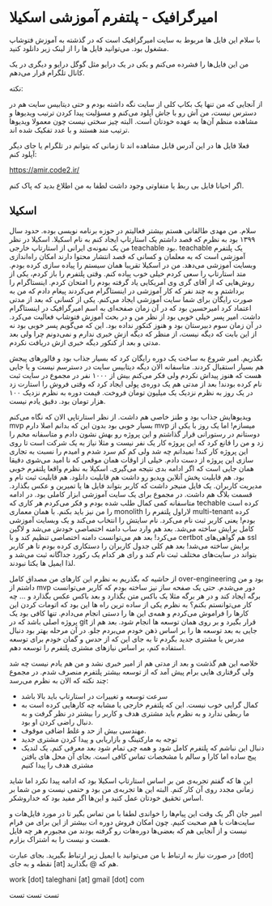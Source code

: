 # امیرگرافیک - پلتفرم آموزشی اسکیلا 


با سلام این فایل ها مربوط به سایت امیرگرافیک است که در گذشته به آموزش فتوشاپ مشغول بود. می‌توانید فایل ها را از لینک زیر دانلود کنید.


من این فایل‌ها را فشرده می‌کنم و یکی در یک درایو مثل گوگل درایو و دیگری در یک کانال تلگرام قرار می‌دهم.

نکته:

از آنجایی که من تنها یک بکاپ کلی از سایت نگه داشته بودم و حتی دیتابیس سایت هم در دسترس نیست، من آش رو با جاش آپلود می‌کنم و مسؤلیت پیدا کردن ترتیب ویدیو‌ها و مشاهده منظم آن‌ها به عهده خودتان است. البته چیز سختی نیست چون معمولا ویدیو‌ها ترتیب مند هستند و با عدد تفکیک شده اند.


فعلا فایل ها در این آدرس قابل مشاهده اند تا زمانی که بتوانم در تلگرام یا جای دیگر آپلود کنم:


https://amir.code2.ir/


اگر احیانا فایل بی ربط یا متفاوتی وجود داشت لطفا به من اطلاع بدید که پاک کنم.


## اسکیلا
سلام. من مهدی طالقانی هستم بیشتر فعالیتم در حوزه برنامه نویسی بوده. 
حدود سال ۱۳۹۹ بود به نظرم که قصد داشتم یک استارتاپ ایجاد کنم به نام اسکیلا. اسکیلا در نظر من یک نمونه‌ی ایرانی از استارتاپ خارجی teachable بود.
teachable یک پلتفرم آموزشی است که به معلمان و کسانی که قصد انتشار محتوا دارند امکان راه‌اندازی وبسایت آموزشی می‌دهد.
من در اسکیلا تقریبا همان سیستم را پیاده سازی کرده بودم. متد استارتاپ را سعی کردم خیلی خوب پیاده کنم. وقتی پلتفرم را باز کردم، یکی از روش‌هایی که از آقای گری وی آمریکایی یاد گرفته بودم را امتحان کردم. اینستاگرام را برداشتم و به چند نفر که کار آموزشی در اینستاگرام می‌کردند پیغام دادم که من به صورت رایگان برای شما سایت آموزشی ایجاد می‌کنم. یکی از کسانی که بعد از مدتی اعتماد کرد امیرحسین بود که در آن زمان صفحه‌ای به اسم امیرگرافیک در اینستاگرام داشت. 
امیر پسر خیلی خوبی بود از نظر من و در بحث آموزش فتوشاپ فعالیت می‌کرد. در آن زمان سوم دبیرستان بود و هنوز کنکور نداده بود. این که می‌گویم پسر خوبی بود نه از این بابت که دیگه نیست، از منظر که دیگه ازش خبری ندارم و نمی‌دونم چرا ولی بعد مدتی و بعد از کنکور دیگه خبری ازش دریافت نکردم.


بگذریم. امیر شروع به ساخت یک دوره رایگان کرد که بسیار جذاب بود و فالور‌های پیجش هم بسیار استقبال کردند. متاسفانه الان دیگه دیتابیس سایت در دسترسم نیست و یا جایی هست که هنوز پیداش نکردم ولی فکر می‌کنم بیش از ۱۰۰۰ نفر در مجموع در سایت ثبت نام  کرده بودند!
بعد از مدتی هم یک دوره‌ی پولی ایجاد کرد که وقتی فروش را استارت زد در یک روز به نظرم نزدیک یک میلیون تومان فروخت. قیمت دوره به نظرم نزدیک ۱۰۰ هزار تومان بود. دقیق یادم نیست.


ویدیو‌هایش جذاب بود و طنز خاصی هم داشت.
از نظر استارتاپی الان که نگاه می‌کنم mvp بسیار خوبی بود بدون این که بدانم اصلا دارم mvp میسازم!
اما یک روز با یکی از دوستانم در رستورانی قرار گذاشتم و این پروژه رو بهش نشون دادم و متاسفانه مخم را زد و من را قانع کرد که این پروژه کار یک نفر نیست و مثلا نیاز به یک شرکت است تا روی این پروژه کار کند!
نمیدانم چه شد ولی کم کم سرد شدم و امیدم را نسبت به تجاری سازی این پروژه از دست دادم. 
خیلی از اوقات همان موقعی که نا امید می‌شوی دقیقا همان جایی است که اگر ادامه بدی نتیجه می‌گیری.
اسکیلا به نظرم واقعا پلتفرم خوبی بود. هم قابلیت پخش آنلاین ویدیو رو داشت هم قابلیت دانلود. هم قابلیت ثبت نام و مدیریت کاربران. 
یک فایل منیجر داشت که کاربر بتواند فایل ها یا تمیرین و عکس بگذارد. قسمت بلاگ هم داشت. در مجموع برای یک سایت آموزشی ابزار کاملی بود.
در ادامه متاسفانه کمی کمال طلب شده بودم و فکر می‌کردم هر کاری که techable کرده است را من نیز باید بکنم.
با همان معماری monolith لاراول پلتفرم را multi-tenant کرده بودم!
یعنی کاربر ثبت نام می‌کرد. نام سایتش را انتخاب می‌کند و یک وبسایت آموزشی کامل برایش ساخته می‌شد. بعد هم وارد ساب دامنه اختصاصی خودش می‌شد و لاگین می‌کرد!
بعد هم می‌توانست دامنه اختصاصی تنظیم کند و با certbot هم گواهی‌های ssl برایش ساخته می‌شد!
بعد هم کلی جدول کاربران را دستکاری کرده بودم تا هر کاربر بتواند در سایت‌های مختلف ثبت نام کند و رای هر کدام یک رکورد جداگانه ثبت می‌شد و لذا ایمیل ها یکتا نبودند.


از حاشیه که بگذریم به نظرم این کارهای من مصداق کامل over-engineering بود و من داشتم از mvp دور می‌شدم.
حتی یک صفحه ساز نیز ساخته بودم که کاربر می‌توانست برگه ایجاد کند و در هر برگه مثلا یک باکس متن بگذارد و بعد باکس عکس بگذارد و ...
چه کار می‌توانستم بکنم؟
به نظرم یکی از ساده ترین راه ها این بود که اتومات کردن این کارها را فراموش می‌کردم و همه‌ی این ها را دستی انجام می‌دادم.
تنها کافی بود یک پروژه اصلی باشد که در git قرار بگیرد و بر روی همان توسعه ها انجام شود. 
بعد هم از جایی به بعد توسعه ها را بر اساس ذهن خودم می‌بردم جلو. در آن مرحله بهتر بود دنبال مدرس یا مشتری جدید بگردم تا به جای این که از حدس و گمان خودم برای توسعه استفاده کنم، بر اساس نیاز‌های مشتری پلتفرم را توسعه دهم.


خلاصه این هم گذشت و بعد از مدتی هم از امیر خبری نشد و من هم یادم نیست چه شد ولی گرفتاری هایی برام پیش آمد که از توسعه بیشتر پلتفرم منصرف شدم.
در مجموع چند نکته که الان به نظرم می‌رسد:
- سرعت توسعه و تغییرات در استارتاپ باید بالا باشد
- کمال گرایی خوب نیست. این که پلتفرم خارجی یا مشابه چه کارهایی کرده است به ما ربطی ندارد و به نظرم باید مشتری هدف و کاربر را بیشتر در نظر گرفت و به دنبال راضی کردن او بود.
- مهندسی بیش از حد و غلط اضافی موقوف.
- توجه به مارکتینگ و بازاریابی و پیدا کردن مشتری جدید
- دنبال این نباشم که پلتفرم کامل شود و همه چی تمام شود بعد معرفی کنم. یک لندیک پیج ساده اما کارا و سالم با مشخصات تماس کافی است. بجای آن محل های یافتن مشتری هدف را پیدا کنیم

این ها که گفتم تجربه‌ی من بر اساس استارتاپ اسکیلا بود که ادامه پیدا نکرد اما شاید زمانی مجدد روی آن کار کنم. البته این ها تجربه‌ی من بود و حتمی نیست و من شما بر اساس تخقیق خودتان عمل کنید و این‌ها اگر مفید بود که خداروشکر.

امیر جان اگر یک وقت این پیام‌ها را خواندی لطفا با من تماس بگیر تا در مورد فایل‌هات و سایت‌هات با هم صحبت کنیم. چون امکان فروش دوره ات بیشتر از این برای من فرام نیست و از آنجایی هم که بعضی‌ها دوره‌هات رو گرفته بودند من مجبورم هر چه فایل هست و نیست را به اشتراک بزارم.

در صورت نیاز به ارتباط با من می‌توانید با ایمیل زیر ارتباط بگیرید. بجای عبارت [dot] نقطه و به جای [at] هم که @ بگذارید.

work [dot] taleghani [at] gmail [dot] com




تست تست تست